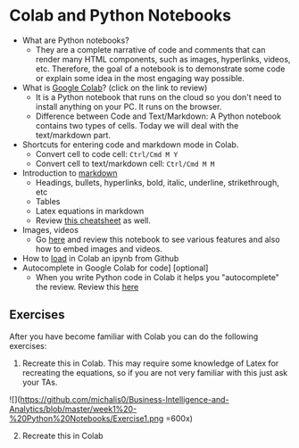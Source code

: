 # Colab and Python Notebooks


- What are Python notebooks? 
    - They are a complete narrative of code and comments that can render many HTML components, such as images, hyperlinks, videos, etc. Therefore, the goal of a notebook is to demonstrate some code or explain some idea in the most engaging way possible.
- What is [Google Colab](https://colab.research.google.com/notebooks/basic_features_overview.ipynb)? (click on the link to review)
    - It is a Python notebook that runs on the cloud so you don't need to install anything on your PC. It runs on the browser.
    - Difference between Code and Text/Markdown: A Python notebook contains two types of cells. Today we will deal with the text/markdown part.
- Shortcuts for entering code and markdown mode in Colab.
    - Convert cell to code cell:	`Ctrl/Cmd M Y`
    - Convert cell to text/markdown cell:	`Ctrl/Cmd M M`
- Introduction to [markdown](https://colab.research.google.com/notebooks/markdown_guide.ipynb)
    - Headings, bullets, hyperlinks, bold, italic, underline, strikethrough, etc
    - Tables
    - Latex equations in markdown
    - Review [this cheatsheet](https://github.com/adam-p/markdown-here/wiki/Markdown-Cheatsheet) as well.
- Images, videos
    - Go [here](https://colab.research.google.com/github/michalis0/Business-Intelligence-and-Analytics/blob/master/week1%20-%20Python%20Notebooks/Notebooks_Introduction.ipynb) and review this notebook to see various features and also how to embed images and videos.
- How to [load](https://colab.research.google.com/github/googlecolab/colabtools/blob/master/notebooks/colab-github-demo.ipynb) in Colab an ipynb from Github
- Autocomplete in Google Colab for code] [optional]
    - When you write Python code in Colab it helps you "autocomplete" the review. Review this [here](https://colab.research.google.com/notebooks/basic_features_overview.ipynb#scrollTo=d4L9TOP9QSHn)


## Exercises

After you have become familiar with Colab you can do the following exercises:

1. Recreate this in Colab. This may require some knowledge of Latex for recreating the equations, so if you are not very familiar with this just ask your TAs.

![](https://github.com/michalis0/Business-Intelligence-and-Analytics/blob/master/week1%20-%20Python%20Notebooks/Exercise1.png =600x)

2. Recreate this in Colab
